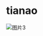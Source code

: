 # tianao
![图片3](https://github.com/Xzik997/tianao/assets/146327868/3c3f384f-3cac-4207-86ce-79fe8c84737f)
